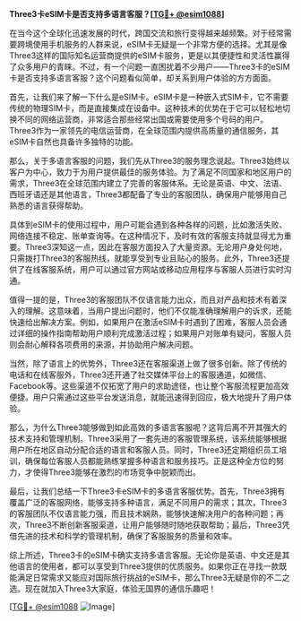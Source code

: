 **Three3卡eSIM卡是否支持多语言客服？[[TG💪+ @esim1088](https://t.me/s/esim1088)]**

在当今这个全球化迅速发展的时代，跨国交流和旅行变得越来越频繁。对于经常需要跨境使用手机服务的人群来说，eSIM卡无疑是一个非常方便的选择。尤其是像Three3这样的国际知名运营商提供的eSIM卡服务，更是以其便捷性和灵活性赢得了众多用户的青睐。不过，有一个问题一直困扰着不少用户——Three3卡的eSIM卡是否支持多语言客服？这个问题看似简单，却关系到用户体验的方方面面。

首先，让我们来了解一下什么是eSIM卡。eSIM卡是一种嵌入式SIM卡，它不需要传统的物理SIM卡，而是直接集成在设备中。这种技术的优势在于它可以轻松地切换不同的网络运营商，非常适合那些经常出国或需要使用多个号码的用户。Three3作为一家领先的电信运营商，在全球范围内提供高质量的通信服务，其eSIM卡自然也具备许多独特的功能。

那么，关于多语言客服的问题，我们先从Three3的服务理念说起。Three3始终以客户为中心，致力于为用户提供最佳的服务体验。为了满足不同国家和地区用户的需求，Three3在全球范围内建立了完善的客服体系。无论是英语、中文、法语、西班牙语还是其他语言，Three3都配备了专业的客服团队，确保用户能够用自己熟悉的语言获得帮助。

具体到eSIM卡的使用过程中，用户可能会遇到各种各样的问题，比如激活失败、网络连接不稳定、账单查询等。在这种情况下，及时有效的客服支持就显得尤为重要。Three3深知这一点，因此在客服方面投入了大量资源。无论用户身处何地，只需拨打Three3的客服热线，就能享受到专业且贴心的服务。此外，Three3还提供了在线客服系统，用户可以通过官方网站或移动应用程序与客服人员进行实时沟通。

值得一提的是，Three3的客服团队不仅语言能力出众，而且对产品和技术有着深入的理解。这意味着，当用户提出问题时，他们不仅能准确理解用户的诉求，还能快速给出解决方案。例如，如果用户在激活eSIM卡时遇到了困难，客服人员会通过详细的操作指南帮助用户顺利完成激活过程；如果用户对账单有疑问，客服人员则会耐心解释各项费用的来源，并协助用户解决问题。

当然，除了语言上的优势外，Three3还在客服渠道上做了很多创新。除了传统的电话和在线客服外，Three3还开通了社交媒体平台上的客服通道，如微信、Facebook等。这些渠道不仅拓宽了用户的求助途径，也让整个客服流程更加高效便捷。用户只需通过这些平台发送消息，就能迅速得到回应，极大地提升了用户体验。

那么，为什么Three3能够做到如此高效的多语言客服呢？这背后离不开其强大的技术支持和管理机制。Three3采用了一套先进的客服管理系统，该系统能够根据用户所在地区自动分配合适的语言和客服人员。同时，Three3还定期组织员工培训，确保每位客服人员都能熟练掌握多种语言和服务技巧。正是这种全方位的努力，才使得Three3能够在激烈的市场竞争中脱颖而出。

最后，让我们总结一下Three3卡eSIM卡的多语言客服优势。首先，Three3拥有覆盖广泛的客服网络，能够支持多种语言，满足不同用户的需求；其次，Three3的客服团队不仅语言能力强，而且技术娴熟，能够快速解决用户的各种问题；再次，Three3不断创新客服渠道，让用户能够随时随地获取帮助；最后，Three3凭借先进的技术和科学的管理机制，确保了客服服务的质量和效率。

综上所述，Three3卡的eSIM卡确实支持多语言客服。无论你是英语、中文还是其他语言的使用者，都可以享受到Three3提供的优质服务。如果你正在寻找一款既能满足日常需求又能应对国际旅行挑战的eSIM卡，那么Three3无疑是你的不二之选。现在就加入Three3大家庭，体验无国界的通信乐趣吧！

[[TG💪+ @esim1088](https://t.me/s/esim1088) ![Image](https://i.postimg.cc/4NQfJmqS/Snipaste-2025-05-13-00-14-12.png)]